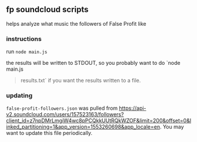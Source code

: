 ## fp soundcloud scripts

helps analyze what music the followers of False Profit like

### instructions

run `node main.js`

the results will be written to STDOUT, so you probably want to do `node main.js
> results.txt` if you want the results written to a file.

### updating

`false-profit-followers.json` was pulled from
https://api-v2.soundcloud.com/users/157523163/followers?client_id=z7npDMrLmgiW4wc8pPCQkkUUtRQkWZOF&limit=200&offset=0&linked_partitioning=1&app_version=1553260698&app_locale=en.
You may want to update this file periodically.
